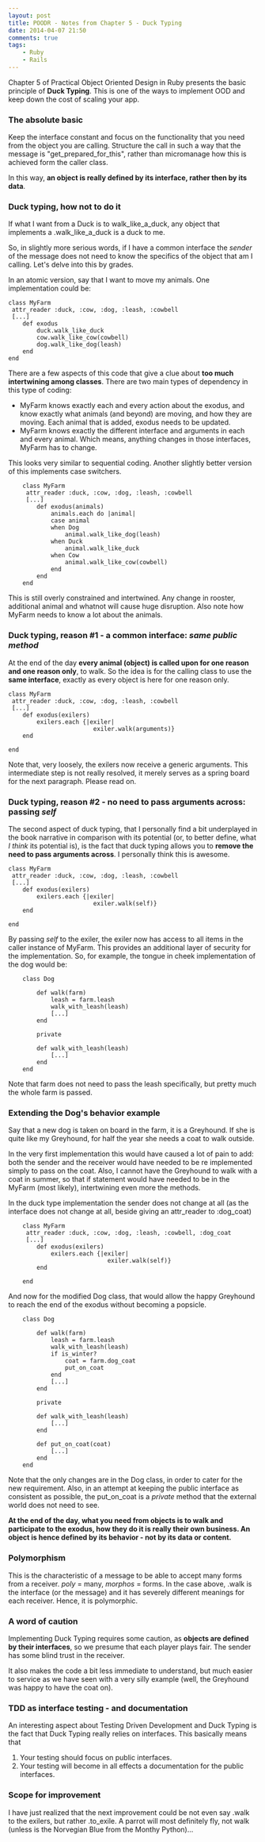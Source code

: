 ```yaml
---
layout: post
title: POODR - Notes from Chapter 5 - Duck Typing
date: 2014-04-07 21:50
comments: true
tags: 
	- Ruby 
	- Rails
---
```

Chapter 5 of Practical Object Oriented Design in Ruby presents the basic principle of **Duck Typing**. This is one of the ways to implement OOD and keep down the cost of scaling your app.

### The absolute basic
Keep the interface constant and focus on the functionality that you need from the object you are calling. Structure the call in such a way that the message is "get_prepared_for_this", rather than micromanage how this is achieved form the caller class.

In this way, **an object is really defined by its interface, rather then by its data**.

### Duck typing, how not to do it
If what I want from a Duck is to walk_like_a_duck, any object that implements a .walk_like_a_duck is a duck to me. 

So, in slightly more serious words, if I have a common interface the *sender* of the message does not need to know the specifics of the object that am I calling. Let's delve into this by grades.

In an atomic version, say that I want to move my animals. One implementation could be:

	class MyFarm
	 attr_reader :duck, :cow, :dog, :leash, :cowbell
	 [...]
	 	def exodus
			duck.walk_like_duck
			cow.walk_like_cow(cowbell)
			dog.walk_like_dog(leash)
		end
	end
		
		
There are a few aspects of this code that give a clue about **too much intertwining among classes**. There are two main types of dependency in this type of coding:

* MyFarm knows exactly each and every action about the exodus, and know exactly what animals (and beyond) are moving, and how they are moving. Each animal that is added, exodus needs to be updated. 
* MyFarm knows exactly the different interface and arguments in each and every animal. Which means, anything changes in those interfaces, MyFarm has to change.

This looks very similar to sequential coding. Another slightly better version of this implements case switchers.

```
	class MyFarm
	 attr_reader :duck, :cow, :dog, :leash, :cowbell
	 [...]
	 	def exodus(animals)
			animals.each do |animal|
			case animal
			when Dog
				animal.walk_like_dog(leash)
			when Duck
				animal.walk_like_duck
			when Cow
				animal.walk_like_cow(cowbell)
			end
		end
	end	
```

This is still overly constrained and intertwined. Any change in rooster, additional animal and whatnot will cause huge disruption. Also note how MyFarm needs to know a lot about the animals.

### Duck typing, reason #1 - a common interface: *same public method*

At the end of the day **every animal (object) is called upon for one reason and one reason only**, to walk. So the idea is for the calling class to use the **same interface**, exactly as every object is here for one reason only.

	class MyFarm
	 attr_reader :duck, :cow, :dog, :leash, :cowbell
	 [...]
	 	def exodus(exilers)
	 		exilers.each {|exiler| 
	 						exiler.walk(arguments)}
	 	end

	end	

Note that, very loosely, the exilers now receive a generic arguments. This intermediate step is not really resolved, it merely serves as a spring board for the next paragraph. Please read on.

### Duck typing, reason #2 - no need to pass arguments across: passing *self*

The second aspect of duck typing, that I personally find a bit underplayed in the book narrative in comparison with its potential (or, to better define, what *I think* its potential is), is the fact that duck typing allows you to **remove the need to pass arguments across**. I personally think this is awesome.

	class MyFarm
	 attr_reader :duck, :cow, :dog, :leash, :cowbell
	 [...]
	 	def exodus(exilers)
	 		exilers.each {|exiler| 
	 						exiler.walk(self)}
	 	end

	end	

By passing *self* to the exiler, the exiler now has access to all items in the caller instance of MyFarm. This provides an additional layer of security for the implementation. So, for example, the tongue in cheek implementation of the dog would be:

```
	class Dog
		
		def walk(farm)
			leash = farm.leash
			walk_with_leash(leash)
			[...] 
		end
		
		private
		
		def walk_with_leash(leash)
			[...]
		end
	end
```

Note that farm does not need to pass the leash specifically, but pretty much the whole farm is passed.

### Extending the Dog's behavior example

Say that a new dog is taken on board in the farm, it is a Greyhound. If she is quite like my Greyhound, for half the year she needs a coat to walk outside.

In the very first implementation this would have caused a lot of pain to add: both the sender and the receiver would have needed to be re implemented simply to pass on the coat. Also, I cannot have the Greyhound to walk with a coat in summer, so that if statement would have needed to be in the MyFarm (most likely), intertwining even more the methods.

In the duck type implementation the sender does not change at all (as the interface does not change at all, beside giving an attr_reader to :dog_coat)

```
	class MyFarm
	 attr_reader :duck, :cow, :dog, :leash, :cowbell, :dog_coat
	 [...]
	 	def exodus(exilers)
	 		exilers.each {|exiler| 
	 						exiler.walk(self)}
	 	end

	end	
```

And now for the modified Dog class, that would allow the happy Greyhound to reach the end of the exodus without becoming a popsicle.

```
	class Dog
		
		def walk(farm)
			leash = farm.leash
			walk_with_leash(leash)
			if is_winter?
				coat = farm.dog_coat
				put_on_coat
			end
			[...] 
		end
		
		private
		
		def walk_with_leash(leash)
			[...]
		end
		
		def put_on_coat(coat)
			[...]
		end
	end
```
	
Note that the only changes are in the Dog class, in order to cater for the new requirement. Also, in an attempt at keeping the public interface as consistent as possible, the put_on_coat is a *private* method that the external world does not need to see.

**At the end of the day, what you need from objects is to walk and participate to the exodus, how they do it is really their own business. An object is hence defined by its behavior - not by its data or content.**

### Polymorphism
This is the characteristic of a message to be able to accept many forms from a receiver. *poly* = many, *morphos* = forms. In the case above, .walk is the interface (or the message) and it has severely different meanings for each receiver. Hence, it is polymorphic.

### A word of caution
Implementing Duck Typing requires some caution, as **objects are defined by their interfaces**, so we presume that each player plays fair. The sender has some blind trust in the receiver. 

It also makes the code a bit less immediate to understand, but much easier to service as we have seen with a very silly example (well, the Greyhound was happy to have the coat on).

### TDD as interface testing - and documentation
An interesting aspect about Testing Driven Development and Duck Typing is the fact that Duck Typing really relies on interfaces. This basically means that 

1. Your testing should focus on public interfaces.
2. Your testing will become in all effects a documentation for the public interfaces.

### Scope for improvement
I have just realized that the next improvement could be not even say .walk to the exilers, but rather .to_exile. A parrot will most definitely fly, not walk (unless is the Norvegian Blue from the Monthy Python)...
